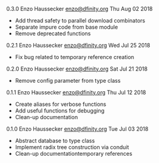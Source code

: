 0.3.0 Enzo Haussecker <enzo@dfinity.org> Thu Aug 02 2018

 * Add thread safety to parallel download combinators
 * Separate impure code from base module
 * Remove deprecated functions

0.2.1 Enzo Haussecker <enzo@dfinity.org> Wed Jul 25 2018

 * Fix bug related to temporary reference creation

0.2.0 Enzo Haussecker <enzo@dfinity.org> Sat Jul 21 2018

 * Remove config parameter from type class

0.1.1 Enzo Haussecker <enzo@dfinity.org> Thu Jul 12 2018

 * Create aliases for verbose functions
 * Add useful functions for debugging
 * Clean-up documentation

0.1.0 Enzo Haussecker <enzo@dfinity.org> Tue Jul 03 2018

 * Abstract database to type class
 * Implement radix tree construction via conduit
 * Clean-up documentationtemporary references
